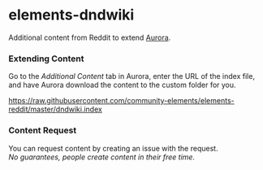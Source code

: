 # elements-dndwiki
Additional content from Reddit to extend [Aurora](http://www.aurorabuilder.com "Aurora Website").

### Extending Content
Go to the _Additional Content_ tab in Aurora, enter the URL of the index file, and have Aurora download the content to the custom folder for you.

https://raw.githubusercontent.com/community-elements/elements-reddit/master/dndwiki.index

### Content Request
You can request content by creating an issue with the request.
<br>
_No guarantees, people create content in their free time._
